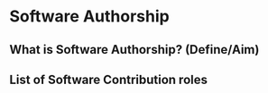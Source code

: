 # Software Authorship

## What is Software Authorship? (Define/Aim)

## List of Software Contribution roles

## 
